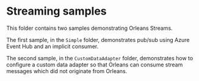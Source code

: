 # Streaming samples

This folder contains two samples demonstrating Orleans Streams.

The first sample, in the `Simple` folder, demonstrates pub/sub using Azure Event Hub and an implicit consumer.

The second sample, in the `CustomDataAdapter` folder, demonstrates how to configure a custom data adapter so that Orleans can consume stream messages which did not originate from Orleans.
